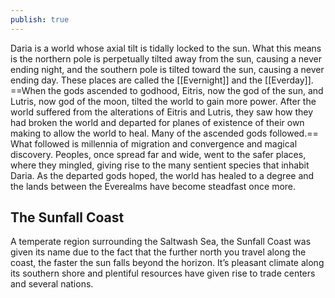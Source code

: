 ```yaml
---
publish: true
---
```

Daria is a world whose axial tilt is tidally locked to the sun. What this means is the northern pole is perpetually tilted away from the sun, causing a never ending night, and the southern pole is tilted toward the sun, causing a never ending day. These places are called the [[Evernight]] and the [[Everday]].
==When the gods ascended to godhood, Eitris, now the god of the sun, and Lutris, now god of the moon, tilted the world to gain more power. After the world suffered from the alterations of Eitris and Lutris, they saw how they had broken the world and departed for planes of existence of their own making to allow the world to heal. Many of the ascended gods followed.==
What followed is millennia of migration and convergence and magical discovery. Peoples, once spread far and wide, went to the safer places, where they mingled, giving rise to the many sentient species that inhabit Daria. As the departed gods hoped, the world has healed to a degree and the lands between the Everealms have become steadfast once more.
## The Sunfall Coast
A temperate region surrounding the Saltwash Sea, the Sunfall Coast was given its name due to the fact that the further north you travel along the coast, the faster the sun falls beyond the horizon. It’s pleasant climate along its southern shore and plentiful resources have given rise to trade centers and several nations.